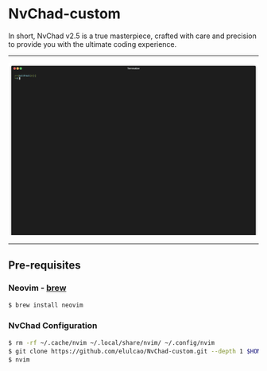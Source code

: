 # NvChad-custom
In short, NvChad v2.5 is a true masterpiece, crafted with care and precision to provide you with 
the ultimate coding experience.

---

<p
    align="center">
    <img
        src=".assets/demo.gif"
        alt="demo - main.go"
    />
</p>

---

## Pre-requisites

### Neovim - [brew](https://brew.sh)

```bash
$ brew install neovim
```

### NvChad Configuration

```bash
$ rm -rf ~/.cache/nvim ~/.local/share/nvim/ ~/.config/nvim
$ git clone https://github.com/elulcao/NvChad-custom.git --depth 1 $HOME/.config/nvim
$ nvim
```

